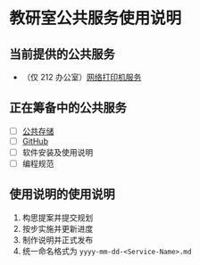 # 教研室公共服务使用说明

## 当前提供的公共服务

* （仅 212 办公室）[网络打印机服务](inuse/2020-05-23-Printer-DMZ.md)

## 正在筹备中的公共服务

* [ ] [公共存储](proposals/2020-03-02-Shared-Storage.md)
* [ ] [GitHub](inuse/2020-05-25-GitHub-Manual.md)
* [ ] 软件安装及使用说明
* [ ] 编程规范

## 使用说明的使用说明

1. 构思提案并提交规划
2. 按步实施并更新进度
3. 制作说明并正式发布
4. 统一命名格式为 `yyyy-mm-dd-<Service-Name>.md`

